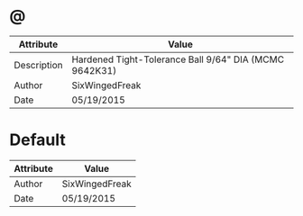 # @
| Attribute | Value |
| ---  | ---     |
| Description | Hardened Tight-Tolerance Ball 9/64&quot; DIA (MCMC 9642K31) |
| Author | SixWingedFreak |
| Date | 05/19/2015 |
# Default
| Attribute | Value |
| ---  | ---     |
| Author | SixWingedFreak |
| Date | 05/19/2015 |
